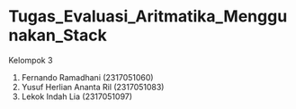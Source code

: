 # Tugas_Evaluasi_Aritmatika_Menggunakan_Stack
Kelompok 3
1. Fernando Ramadhani (2317051060)
2. Yusuf Herlian Ananta Ril (2317051083)
3. Lekok Indah Lia (2317051097)
